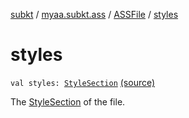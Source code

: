 [subkt](../../index.md) / [myaa.subkt.ass](../index.md) / [ASSFile](index.md) / [styles](./styles.md)

# styles

`val styles: `[`StyleSection`](../-style-section/index.md) [(source)](https://github.com/Myaamori/SubKt/blob/0.1.7/src/main/kotlin/myaa/subkt/ass/parser.kt#L120)

The [StyleSection](../-style-section/index.md) of the file.

